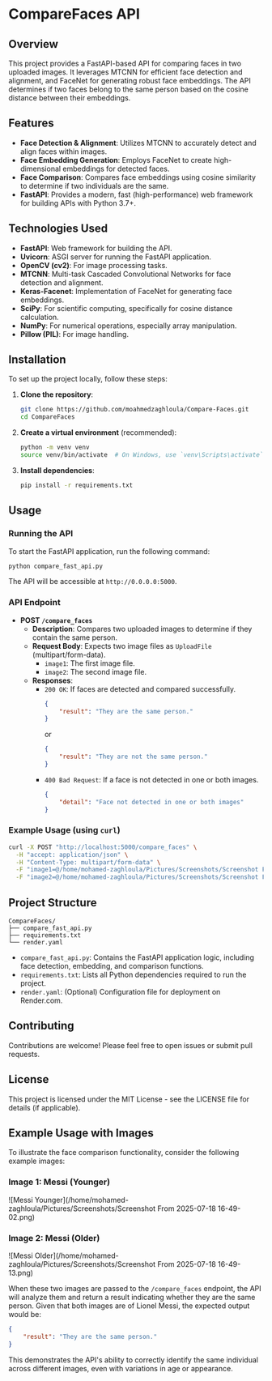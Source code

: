 # CompareFaces API

## Overview

This project provides a FastAPI-based API for comparing faces in two uploaded images. It leverages MTCNN for efficient face detection and alignment, and FaceNet for generating robust face embeddings. The API determines if two faces belong to the same person based on the cosine distance between their embeddings.

## Features

*   **Face Detection & Alignment**: Utilizes MTCNN to accurately detect and align faces within images.
*   **Face Embedding Generation**: Employs FaceNet to create high-dimensional embeddings for detected faces.
*   **Face Comparison**: Compares face embeddings using cosine similarity to determine if two individuals are the same.
*   **FastAPI**: Provides a modern, fast (high-performance) web framework for building APIs with Python 3.7+.

## Technologies Used

*   **FastAPI**: Web framework for building the API.
*   **Uvicorn**: ASGI server for running the FastAPI application.
*   **OpenCV (cv2)**: For image processing tasks.
*   **MTCNN**: Multi-task Cascaded Convolutional Networks for face detection and alignment.
*   **Keras-Facenet**: Implementation of FaceNet for generating face embeddings.
*   **SciPy**: For scientific computing, specifically for cosine distance calculation.
*   **NumPy**: For numerical operations, especially array manipulation.
*   **Pillow (PIL)**: For image handling.

## Installation

To set up the project locally, follow these steps:

1.  **Clone the repository**:

    ```bash
    git clone https://github.com/moahmedzaghloula/Compare-Faces.git
    cd CompareFaces
    ```

2.  **Create a virtual environment** (recommended):

    ```bash
    python -m venv venv
    source venv/bin/activate  # On Windows, use `venv\Scripts\activate`
    ```

3.  **Install dependencies**:

    ```bash
    pip install -r requirements.txt
    ```

## Usage

### Running the API

To start the FastAPI application, run the following command:

```bash
python compare_fast_api.py
```

The API will be accessible at `http://0.0.0.0:5000`.

### API Endpoint

*   **POST `/compare_faces`**
    *   **Description**: Compares two uploaded images to determine if they contain the same person.
    *   **Request Body**: Expects two image files as `UploadFile` (multipart/form-data).
        *   `image1`: The first image file.
        *   `image2`: The second image file.
    *   **Responses**:
        *   `200 OK`: If faces are detected and compared successfully.
            ```json
            {
                "result": "They are the same person."
            }
            ```
            or
            ```json
            {
                "result": "They are not the same person."
            }
            ```
        *   `400 Bad Request`: If a face is not detected in one or both images.
            ```json
            {
                "detail": "Face not detected in one or both images"
            }
            ```

### Example Usage (using `curl`)

```bash
curl -X POST "http://localhost:5000/compare_faces" \
  -H "accept: application/json" \
  -H "Content-Type: multipart/form-data" \
  -F "image1=@/home/mohamed-zaghloula/Pictures/Screenshots/Screenshot From 2025-07-18 16-49-02.png" \
  -F "image2=@/home/mohamed-zaghloula/Pictures/Screenshots/Screenshot From 2025-07-18 16-49-13.png"
```



## Project Structure

```
CompareFaces/
├── compare_fast_api.py
├── requirements.txt
└── render.yaml
```

*   `compare_fast_api.py`: Contains the FastAPI application logic, including face detection, embedding, and comparison functions.
*   `requirements.txt`: Lists all Python dependencies required to run the project.
*   `render.yaml`: (Optional) Configuration file for deployment on Render.com.

## Contributing

Contributions are welcome! Please feel free to open issues or submit pull requests.

## License

This project is licensed under the MIT License - see the LICENSE file for details (if applicable).


## Example Usage with Images

To illustrate the face comparison functionality, consider the following example images:

### Image 1: Messi (Younger)

![Messi Younger](/home/mohamed-zaghloula/Pictures/Screenshots/Screenshot From 2025-07-18 16-49-02.png)

### Image 2: Messi (Older)

![Messi Older](/home/mohamed-zaghloula/Pictures/Screenshots/Screenshot From 2025-07-18 16-49-13.png)

When these two images are passed to the `/compare_faces` endpoint, the API will analyze them and return a result indicating whether they are the same person. Given that both images are of Lionel Messi, the expected output would be:

```json
{
    "result": "They are the same person."
}
```

This demonstrates the API's ability to correctly identify the same individual across different images, even with variations in age or appearance.